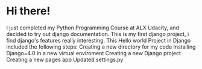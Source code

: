 # Hi there!
I just completed my Python Programming Course at ALX Udacity, and decided to try out django documentation. This is my first django project, i find django's features really interesting. 
This Hello world Project in Django included the following steps:
Creating a new directory for my code
Installing Django=4.0 in a new virtual enviroment
Creating a new Django project
Creating a new pages app
Updated settings.py